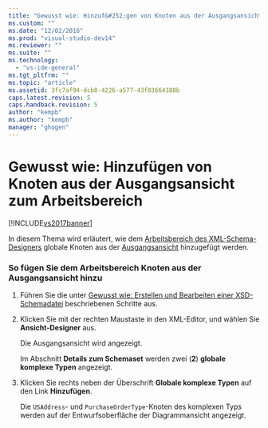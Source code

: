 ```yaml
---
title: "Gewusst wie: Hinzuf&#252;gen von Knoten aus der Ausgangsansicht zum Arbeitsbereich | Microsoft Docs"
ms.custom: ""
ms.date: "12/02/2016"
ms.prod: "visual-studio-dev14"
ms.reviewer: ""
ms.suite: ""
ms.technology: 
  - "vs-ide-general"
ms.tgt_pltfrm: ""
ms.topic: "article"
ms.assetid: 3fc7af94-dcb8-4226-a577-43f03664388b
caps.latest.revision: 5
caps.handback.revision: 5
author: "kempb"
ms.author: "kempb"
manager: "ghogen"
---
```

# Gewusst wie: Hinzuf&#252;gen von Knoten aus der Ausgangsansicht zum Arbeitsbereich
[!INCLUDE[vs2017banner](../code-quality/includes/vs2017banner.md)]

In diesem Thema wird erläutert, wie dem [Arbeitsbereich des XML\-Schema\-Designers](../xml-tools/xml-schema-designer-workspace.md) globale Knoten aus der [Ausgangsansicht](../xml-tools/start-view.md) hinzugefügt werden.  
  
### So fügen Sie dem Arbeitsbereich Knoten aus der Ausgangsansicht hinzu  
  
1.  Führen Sie die unter [Gewusst wie: Erstellen und Bearbeiten einer XSD\-Schemadatei](../xml-tools/how-to-create-and-edit-an-xsd-schema-file.md) beschriebenen Schritte aus.  
  
2.  Klicken Sie mit der rechten Maustaste in den XML\-Editor, und wählen Sie **Ansicht\-Designer** aus.  
  
     Die Ausgangsansicht wird angezeigt.  
  
     Im Abschnitt **Details zum Schemaset** werden zwei \(**2**\) **globale komplexe Typen** angezeigt.  
  
3.  Klicken Sie rechts neben der Überschrift **Globale komplexe Typen** auf den Link **Hinzufügen**.  
  
     Die `USAddress`\- und `PurchaseOrderType`\-Knoten des komplexen Typs werden auf der Entwurfsoberfläche der Diagrammansicht angezeigt.